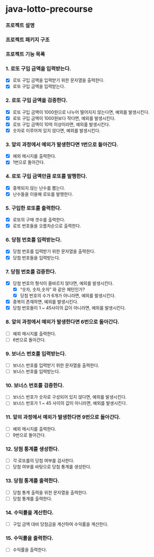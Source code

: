 # java-lotto-precourse
### 프로젝트 설명

### 프로젝트 패키지 구조

### 프로젝트 기능 목록

### 1. 로또 구입 금액을 입력받는다.

- [x]  로또 구입 금액을 입력받기 위한 문자열을 출력한다.
- [x]  로또 구입 금액을 입력받는다.

### 2. 로또 구입 금액을 검증한다.

- [x]  로또 구입 금액이 1000원으로 나누어 떨어지지 않는다면, 예외를 발생시킨다.
- [x]  로또 구입 금액이 1000원보다 작다면, 예외를 발생시킨다.
- [x]  로또 구입 금액이 10억 이상이라면, 예외를 발생시킨다.
- [x]  숫자로 이루어져 있지 않다면, 예외를 발생시킨다.

### 3. 앞의 과정에서 예외가 발생한다면 1번으로 돌아간다.

- [x]  예외 메시지를 출력한다.
- [x]  1번으로 돌아간다.

### 4. 로또 구입 금액만큼 로또를 발행한다.

- [x]  중복되지 않는 난수를 뽑는다.
- [x]  난수들을 이용해 로또를 발행한다.

### 5.  구입한 로또를 출력한다.

- [x]  로또의 구매 갯수를 출력한다.
- [x]  로또 번호들을 오름차순으로 출력한다.

### 6. 당첨 번호를 입력받는다.

- [x]  당첨 번호를 입력받기 위한 문자열을 출력한다.
- [x]  당첨 번호들을 입력받는다.

### 7. 당첨 번호를 검증한다.

- [x]  당첨 번호의 형식이 올바르지 않다면, 예외를 발생시킨다.
   - [x]  “숫자, 숫자,숫자” 와 같은 패턴인가?
   - [x]  당첨 번호의 수가 6개가 아니라면, 예외를 발생시킨다.
- [x]  중복이 존재하면, 예외를 발생시킨다.
- [x]  당첨 번호들이 1 ~ 45사이의 값이 아니라면, 예외를 발생시킨다.

### 8. 앞의 과정에서 예외가 발생한다면 6번으로 돌아간다.

- [ ]  예외 메시지를 출력한다.
- [ ]  6번으로 돌아간다.

### 9. 보너스 번호를 입력받는다.

- [ ]  보너스 번호를 입력받기 위한 문자열을 출력한다.
- [ ]  보너스 번호를 입력받는다.

### 10. 보너스 번호를 검증한다.

- [ ]  보너스 번호가 숫자로 구성되어 있지 않다면, 예외를 발생시킨다.
- [ ]  보너스 번호가 1 ~ 45 사이의 값이 아니라면, 예외를 발생시킨다.

### 11. 앞의 과정에서 예외가 발생한다면 9번으로 돌아간다.

- [ ]  예외 메시지를 출력한다.
- [ ]  9번으로 돌아간다.

### 12. 당첨 통계를 생성한다.

- [ ]  각 로또를의 당첨 여부를 검사한다.
- [ ]  당첨 여부를 바탕으로 당첨 통계를 생성한다.

### 13. 당첨 통계를 출력한다.

- [ ]  당첨 통계 출력을 위한 문자열을 출력한다.
- [ ]  당첨 통계를 출력한다.

### 14. 수익률을 계산한다.

- [ ]  구입 금액 대비 당첨금을 계산하여 수익률을 계산한다.

### 15. 수익률을 출력한다.

- [ ]  수익률을 출력한다.